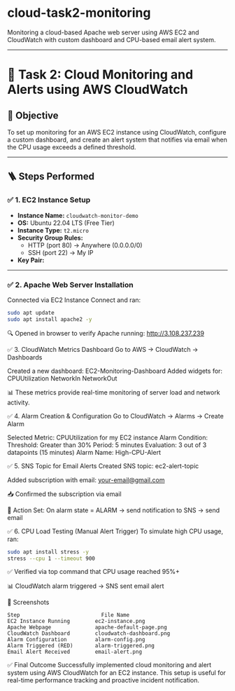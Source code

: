 # cloud-task2-monitoring

Monitoring a cloud-based Apache web server using AWS EC2 and CloudWatch with custom dashboard and CPU-based email alert system.

---

# 🔔 Task 2: Cloud Monitoring and Alerts using AWS CloudWatch

## 🎯 Objective
To set up monitoring for an AWS EC2 instance using CloudWatch, configure a custom dashboard, and create an alert system that notifies via email when the CPU usage exceeds a defined threshold.

---

## 🪜 Steps Performed

### ✅ 1. EC2 Instance Setup
- **Instance Name:** `cloudwatch-monitor-demo`
- **OS:** Ubuntu 22.04 LTS (Free Tier)
- **Instance Type:** `t2.micro`
- **Security Group Rules:**
  - HTTP (port 80) → Anywhere (0.0.0.0/0)
  - SSH (port 22) → My IP
- **Key Pair:** 

---

### ✅ 2. Apache Web Server Installation
Connected via EC2 Instance Connect and ran:

```bash
sudo apt update
sudo apt install apache2 -y
```

🔍 Opened in browser to verify Apache running:
http://3.108.237.239

✅ 3. CloudWatch Metrics Dashboard
Go to AWS → CloudWatch → Dashboards

Created a new dashboard: EC2-Monitoring-Dashboard
Added widgets for:
CPUUtilization
NetworkIn
NetworkOut

📊 These metrics provide real-time monitoring of server load and network activity.

✅ 4. Alarm Creation & Configuration
Go to CloudWatch → Alarms → Create Alarm

Selected Metric: CPUUtilization for my EC2 instance
Alarm Condition:
Threshold: Greater than 30%
Period: 5 minutes
Evaluation: 3 out of 3 datapoints (15 minutes)
Alarm Name: High-CPU-Alert

✅ 5. SNS Topic for Email Alerts
Created SNS topic: ec2-alert-topic

Added subscription with email: your-email@gmail.com

📥 Confirmed the subscription via email

🔔 Action Set:
On alarm state = ALARM → send notification to SNS → send email

✅ 6. CPU Load Testing (Manual Alert Trigger)
To simulate high CPU usage, ran:

```bash
sudo apt install stress -y
stress --cpu 1 --timeout 900
```
✅ Verified via top command that CPU usage reached 95%+

📊 CloudWatch alarm triggered → SNS sent email alert

📸 Screenshots

    Step	                      File Name
    EC2 Instance Running	    ec2-instance.png
    Apache Webpage	            apache-default-page.png
    CloudWatch Dashboard	    cloudwatch-dashboard.png
    Alarm Configuration	        alarm-config.png
    Alarm Triggered (RED)	    alarm-triggered.png
    Email Alert Received	    email-alert.png

✅ Final Outcome
Successfully implemented cloud monitoring and alert system using AWS CloudWatch for an EC2 instance. This setup is useful for real-time performance tracking and proactive incident notification.
